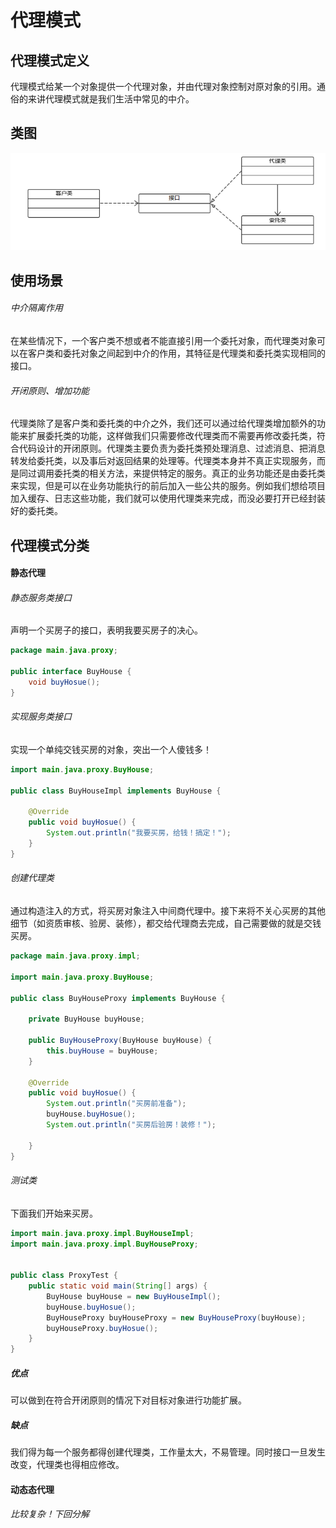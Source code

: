 代理模式
==============
代理模式定义
--------------
代理模式给某一个对象提供一个代理对象，并由代理对象控制对原对象的引用。通俗的来讲代理模式就是我们生活中常见的中介。

类图
-----
![class.png](class.png)

使用场景
-----
######      中介隔离作用
在某些情况下，一个客户类不想或者不能直接引用一个委托对象，而代理类对象可以在客户类和委托对象之间起到中介的作用，其特征是代理类和委托类实现相同的接口。

######      开闭原则、增加功能
代理类除了是客户类和委托类的中介之外，我们还可以通过给代理类增加额外的功能来扩展委托类的功能，这样做我们只需要修改代理类而不需要再修改委托类，符合代码设计的开闭原则。代理类主要负责为委托类预处理消息、过滤消息、把消息转发给委托类，以及事后对返回结果的处理等。代理类本身并不真正实现服务，而是同过调用委托类的相关方法，来提供特定的服务。真正的业务功能还是由委托类来实现，但是可以在业务功能执行的前后加入一些公共的服务。例如我们想给项目加入缓存、日志这些功能，我们就可以使用代理类来完成，而没必要打开已经封装好的委托类。

代理模式分类
----------
#### 静态代理
###### 静态服务类接口
声明一个买房子的接口，表明我要买房子的决心。
```java
package main.java.proxy;

public interface BuyHouse {
    void buyHosue();
}
```
###### 实现服务类接口
实现一个单纯交钱买房的对象，突出一个人傻钱多！
```java
import main.java.proxy.BuyHouse;

public class BuyHouseImpl implements BuyHouse {

    @Override
    public void buyHosue() {
        System.out.println("我要买房，给钱！搞定！");
    }
}
```
###### 创建代理类
通过构造注入的方式，将买房对象注入中间商代理中。接下来将不关心买房的其他细节（如资质审核、验房、装修），都交给代理商去完成，自己需要做的就是交钱买房。
```java
package main.java.proxy.impl;

import main.java.proxy.BuyHouse;

public class BuyHouseProxy implements BuyHouse {

    private BuyHouse buyHouse;

    public BuyHouseProxy(BuyHouse buyHouse) {
        this.buyHouse = buyHouse;
    }

    @Override
    public void buyHosue() {
        System.out.println("买房前准备");
        buyHouse.buyHosue();
        System.out.println("买房后验房！装修！");

    }
}
```

###### 测试类
下面我们开始来买房。
```java
import main.java.proxy.impl.BuyHouseImpl;
import main.java.proxy.impl.BuyHouseProxy;


public class ProxyTest {
    public static void main(String[] args) {
        BuyHouse buyHouse = new BuyHouseImpl();
        buyHouse.buyHosue();
        BuyHouseProxy buyHouseProxy = new BuyHouseProxy(buyHouse);
        buyHouseProxy.buyHosue();
    }
}
```
##### 优点
可以做到在符合开闭原则的情况下对目标对象进行功能扩展。

##### 缺点
我们得为每一个服务都得创建代理类，工作量太大，不易管理。同时接口一旦发生改变，代理类也得相应修改。

#### 动态态代理

###### 比较复杂！下回分解